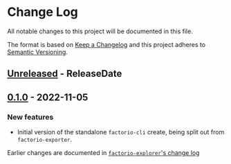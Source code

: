 # Change Log

All notable changes to this project will be documented in this file.

The format is based on [Keep a Changelog](http://keepachangelog.com/)
and this project adheres to [Semantic Versioning](http://semver.org/).

<!-- next-header -->
## [Unreleased] - ReleaseDate

## [0.1.0] - 2022-11-05

### New features

- Initial version of the standalone `factorio-cli` create, being split out from
  `factorio-exporter`.

Earlier changes are documented in [`factorio-explorer`'s change log](../factorio-exporter/CHANGELOG.md)

<!-- next-url -->
[Unreleased]: https://github.com/MForster/factorio-rust-tools/compare/factorio-cli-v0.1.0...HEAD
[0.1.0]: https://github.com/MForster/factorio-rust-tools/compare/v0.5.1...factorio-cli-v0.1.0
